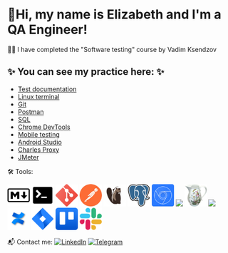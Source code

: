 # 🖖Hi, my name is Elizabeth and I'm a QA Engineer!

👩‍💻 I have completed the "Software testing" course by Vadim Ksendzov

## ✨ You can see my practice here: ✨

+ [Test documentation](https://github.com/Lizzzy15/Tools/blob/main/Test%20Artifacts/Test_documentation.md)
+ [Linux terminal](https://github.com/Lizzzy15/Tools/blob/main/Git%2C%20GitHub%2C%20Git%20Bash/Volkotrubova_HW_1_Terminal(GitBash).txt)
+ [Git](https://github.com/Lizzzy15/QA_Vadim_Ksendzov_course/blob/main/HW_2_Github_part_1/Volkotrubova_HW_2_Github.md)
+ [Postman](https://github.com/Lizzzy15/Tools/tree/main/Postman)
+ [SQL](https://github.com/Lizzzy15/Tools/tree/main/SQL)
+ [Chrome DevTools](https://github.com/Lizzzy15/Tools/tree/main/DevTools)
+ [Mobile testing](https://github.com/Lizzzy15/Tools/blob/main/Test%20Artifacts/Mobile_Testing.md)
+ [Android Studio](https://github.com/Lizzzy15/Tools/tree/main/Android%20Studio)
+ [Charles Proxy](https://github.com/Lizzzy15/Tools/tree/main/Charles)
+ [JMeter](https://github.com/Lizzzy15/Tools/tree/main/JMetr)

🛠 Tools:

<img src="https://github.com/Lizzzy15/Lizzzy15/blob/main/Assets/md_icon.png?raw=true" width="50px"> <img src="https://github.com/Lizzzy15/Lizzzy15/blob/main/Assets/terminal_icon.png?raw=true" width="50px"> <img src="https://github.com/Lizzzy15/Lizzzy15/blob/main/Assets/git_icon.png?raw=true" width="50px"> <img src="https://github.com/Lizzzy15/Lizzzy15/blob/main/Assets/postman_icon%2022.35.53.png?raw=true" width="50px"> <img src="https://github.com/Lizzzy15/Lizzzy15/blob/main/Assets/Dbeaver_logo.png?raw=true" width="50px"> <img src="https://github.com/Lizzzy15/Lizzzy15/blob/main/Assets/postgresql_icon.png?raw=true" width="50px"> <img src="https://github.com/Lizzzy15/Lizzzy15/blob/main/Assets/DevTools_icon.png?raw=true" width="50px"> <img src="https://github.com/Lizzzy15/Lizzzy15/blob/main/Assets/Android_SDK_icon.png?raw=true" width="50px"> <img src="https://github.com/Lizzzy15/Lizzzy15/blob/main/Assets/Charles_icon.png?raw=true" width="50px"> <img src="https://jmeter.apache.org/images/jmeter_square.svg" width="50px"> <img src="https://github.com/Lizzzy15/Lizzzy15/blob/main/Assets/atlassian-confluence.png?raw=true" width="50px"> <img src="https://github.com/Lizzzy15/Lizzzy15/blob/main/Assets/atlassian_jira_logo_icon_170511.png?raw=true" width="50px"> <img src="https://github.com/Lizzzy15/Lizzzy15/blob/main/Assets/trello.png?raw=true" width="50px"> <img src="https://github.com/Lizzzy15/Lizzzy15/blob/main/Assets/Slack_icon.png?raw=true" width="50px">

📬 Сontact me:
[![LinkedIn](https://img.shields.io/badge/-LinkedIn-ffffff??style=flat&logo=LinkedIn&logoColor=2964be)](https://www.linkedin.com/in/elizabeth-volkotrubova/)
[![Telegram](https://img.shields.io/badge/-Telegram-ffffff?style=flat&logo=Telegram)](https://t.me/kotik_blues)



